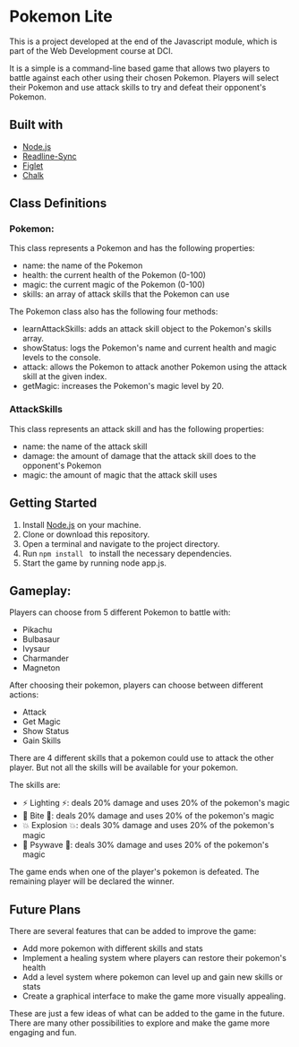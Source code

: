 # Pokemon Lite

This is a project developed at the end of the Javascript module, which is part of the Web Development course at DCI. 

It is a simple is a command-line based game that allows two players to battle against each other using their chosen Pokemon. Players will select their Pokemon and use attack skills to try and defeat their opponent's Pokemon.


## Built with
* [Node.js](https://nodejs.org/en/)
* [Readline-Sync](https://www.npmjs.com/package/readline-sync)
* [Figlet](https://www.npmjs.com/package/figlet)
* [Chalk](https://www.npmjs.com/package/chalk)

## Class Definitions
### Pokemon:

This class represents a Pokemon and has the following properties:
- name: the name of the Pokemon
- health: the current health of the Pokemon (0-100)
- magic: the current magic of the Pokemon (0-100)
- skills: an array of attack skills that the Pokemon can use

The Pokemon class also has the following four methods:

- learnAttackSkills: adds an attack skill object to the Pokemon's skills array.
- showStatus: logs the Pokemon's name and current health and magic levels to the console.
- attack: allows the Pokemon to attack another Pokemon using the attack skill at the given index.
- getMagic: increases the Pokemon's magic level by 20.

### AttackSkills

This class represents an attack skill and has the following properties:
- name: the name of the attack skill
- damage: the amount of damage that the attack skill does to the opponent's Pokemon
- magic: the amount of magic that the attack skill uses


## Getting Started

1. Install [Node.js](https://nodejs.org/en/) on your machine.
2. Clone or download this repository.
3. Open a terminal and navigate to the project directory.
4. Run ```npm install ``` to install the necessary dependencies.
5. Start the game by running node app.js.


## Gameplay:

Players can choose from 5 different Pokemon to battle with: 

- Pikachu 
- Bulbasaur 
- Ivysaur 
- Charmander 
- Magneton

After choosing their pokemon, players can choose between different actions:

* Attack
* Get Magic
* Show Status
* Gain Skills

There are 4 different skills that a pokemon could use to attack the other player. But not all the skills will be available for your pokemon.

The skills are:

- ⚡ Lighting ⚡: deals 20% damage and uses 20% of the pokemon's magic
- 💫 Bite 💫: deals 20% damage and uses 20% of the pokemon's magic
- 💥 Explosion 💥: deals 30% damage and uses 20% of the pokemon's magic
- 🌊 Psywave 🌊: deals 30% damage and uses 20% of the pokemon's magic

The game ends when one of the player's pokemon is defeated. The remaining player will be declared the winner.

## Future Plans

There are several features that can be added to improve the game:

- Add more pokemon with different skills and stats
- Implement a healing system where players can restore their pokemon's health
- Add a level system where pokemon can level up and gain new skills or stats
- Create a graphical interface to make the game more visually appealing.

These are just a few ideas of what can be added to the game in the future. There are many other possibilities to explore and make the game more engaging and fun.
